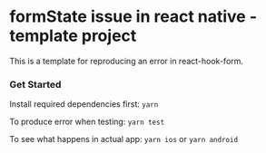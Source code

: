 # formState issue in react native - template project

This is a template for reproducing an error in react-hook-form.

### Get Started

Install required dependencies first: `yarn`

To produce error when testing: `yarn test`

To see what happens in actual app: `yarn ios` or `yarn android`
